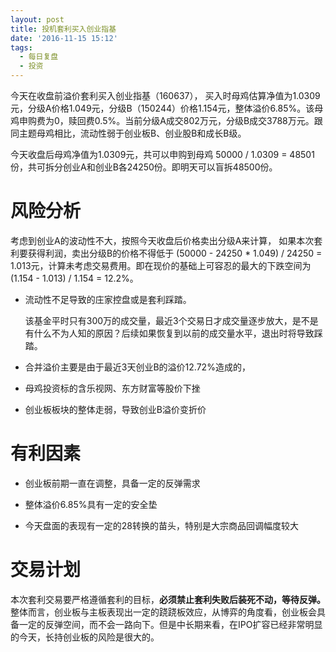 ```yaml
---
layout: post
title: 投机套利买入创业指基
date: '2016-11-15 15:12'
tags:
  - 每日复盘
  - 投资
---
```


今天在收盘前溢价套利买入创业指基（160637）， 买入时母鸡估算净值为1.0309元，分级A价格1.049元，分级B（150244）价格1.154元，整体溢价6.85%。该母鸡申购费为0，赎回费0.5%。当前分级A成交802万元，分级B成交3788万元。跟同主题母鸡相比，流动性弱于创业板B、创业股B和成长B级。

今天收盘后母鸡净值为1.0309元，共可以申购到母鸡 50000 / 1.0309 = 48501份，共可拆分创业A和创业B各24250份。即明天可以盲拆48500份。

# 风险分析

考虑到创业A的波动性不大，按照今天收盘后价格卖出分级A来计算， 如果本次套利要获得利润，卖出分级B的价格不得低于 (50000 - 24250 * 1.049) / 24250 = 1.013元，计算未考虑交易费用。即在现价的基础上可容忍的最大的下跌空间为(1.154 - 1.013) / 1.154 = 12.2%。

- 流动性不足导致的庄家控盘或是套利踩踏。

  该基金平时只有300万的成交量，最近3个交易日才成交量逐步放大，是不是有什么不为人知的原因？后续如果恢复到以前的成交量水平，退出时将导致踩踏。

- 合并溢价主要是由于最近3天创业B的溢价12.72%造成的，

- 母鸡投资标的含乐视网、东方财富等股价下挫

- 创业板板块的整体走弱，导致创业B溢价变折价

# 有利因素

- 创业板前期一直在调整，具备一定的反弹需求

- 整体溢价6.85%具有一定的安全垫

- 今天盘面的表现有一定的28转换的苗头，特别是大宗商品回调幅度较大

# 交易计划

本次套利交易要严格遵循套利的目标，**必须禁止套利失败后装死不动，等待反弹。** 整体而言，创业板与主板表现出一定的跷跷板效应，从博弈的角度看，创业板会具备一定的反弹空间，而不会一路向下。但是中长期来看，在IPO扩容已经非常明显的今天，长持创业板的风险是很大的。
